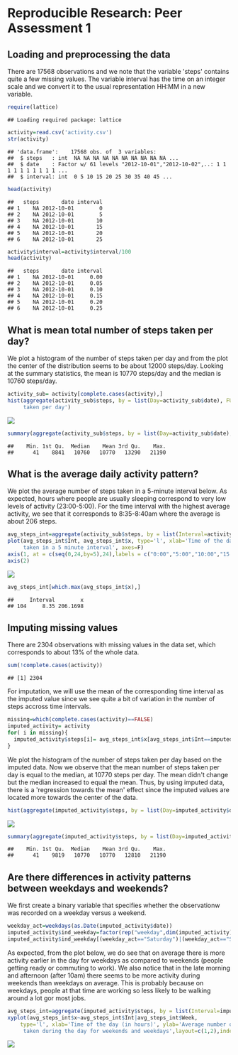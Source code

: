# Reproducible Research: Peer Assessment 1


## Loading and preprocessing the data
There are 17568 observations and we note that the variable 'steps' contains quite a few missing values. The variable interval has the time on an integer scale and we convert it to the usual representation HH:MM in a new variable.

```r
require(lattice)
```

```
## Loading required package: lattice
```

```r
activity=read.csv('activity.csv')
str(activity)
```

```
## 'data.frame':	17568 obs. of  3 variables:
##  $ steps   : int  NA NA NA NA NA NA NA NA NA NA ...
##  $ date    : Factor w/ 61 levels "2012-10-01","2012-10-02",..: 1 1 1 1 1 1 1 1 1 1 ...
##  $ interval: int  0 5 10 15 20 25 30 35 40 45 ...
```

```r
head(activity)
```

```
##   steps       date interval
## 1    NA 2012-10-01        0
## 2    NA 2012-10-01        5
## 3    NA 2012-10-01       10
## 4    NA 2012-10-01       15
## 5    NA 2012-10-01       20
## 6    NA 2012-10-01       25
```

```r
activity$interval=activity$interval/100
head(activity)
```

```
##   steps       date interval
## 1    NA 2012-10-01     0.00
## 2    NA 2012-10-01     0.05
## 3    NA 2012-10-01     0.10
## 4    NA 2012-10-01     0.15
## 5    NA 2012-10-01     0.20
## 6    NA 2012-10-01     0.25
```
## What is mean total number of steps taken per day?
We plot a histogram of the number of steps taken per day and from the plot the center of the distribution seems to be about 12000 steps/day. Looking at the summary statistics, the mean is 10770 steps/day and the median is 10760 steps/day. 

```r
activity_sub= activity[complete.cases(activity),]
hist(aggregate(activity_sub$steps, by = list(Day=activity_sub$date), FUN = sum)$x, xlab='Total number of steps per day', main='Histogram of the total number of steps
     taken per day')
```

![](PA1_template_files/figure-html/unnamed-chunk-2-1.png) 

```r
summary(aggregate(activity_sub$steps, by = list(Day=activity_sub$date), FUN = sum)$x)
```

```
##    Min. 1st Qu.  Median    Mean 3rd Qu.    Max. 
##      41    8841   10760   10770   13290   21190
```
## What is the average daily activity pattern?
We plot the average number of steps taken in a 5-minute interval below. As expected, hours where people are usually sleeping correspond to very low levels of activity (23:00-5:00). For the time interval with the highest average activity, we see that it corresponds to 8:35-8:40am where the average is about 206 steps.

```r
avg_steps_int=aggregate(activity_sub$steps, by = list(Interval=activity_sub$int), FUN = mean)
plot(avg_steps_int$Int, avg_steps_int$x, type='l', xlab='Time of the day (in 5 minute time intervals)', ylab='Average number of steps over days', main='Time series plot of the average number of steps
     taken in a 5 minute interval', axes=F)
axis(1, at = c(seq(0,24,by=5),24),labels = c("0:00","5:00","10:00","15:00","20:00","24:00"))
axis(2)
```

![](PA1_template_files/figure-html/unnamed-chunk-3-1.png) 

```r
avg_steps_int[which.max(avg_steps_int$x),]
```

```
##     Interval        x
## 104     8.35 206.1698
```

## Imputing missing values
There are 2304 observations with missing values in the data set, which corresponds to about 13% of the whole data. 

```r
sum(!complete.cases(activity))
```

```
## [1] 2304
```
For imputation, we will use the mean of the corresponding time interval as the imputed value since we see quite a bit of variation in the number of steps accross time intervals.

```r
missing=which(complete.cases(activity)==FALSE)
imputed_activity= activity
for( i in missing){
  imputed_activity$steps[i]= avg_steps_int$x[avg_steps_int$Int==imputed_activity$int[i]]
}
```

We plot the histogram of the number of steps taken per day based on the imputed data. Now we observe that the mean number of steps taken per day is equal to the median, at 10770 steps per day. The mean didn't change but the median increased to equal the mean. Thus, by using imputed data, there is a 'regression towards the mean' effect since the imputed values are located more towards the center of the data.

```r
hist(aggregate(imputed_activity$steps, by = list(Day=imputed_activity$date), FUN = sum)$x, xlab='Total number of steps per day', main='Histogram of the total number of steps taken per day')
```

![](PA1_template_files/figure-html/unnamed-chunk-6-1.png) 

```r
summary(aggregate(imputed_activity$steps, by = list(Day=imputed_activity$date), FUN = sum)$x)
```

```
##    Min. 1st Qu.  Median    Mean 3rd Qu.    Max. 
##      41    9819   10770   10770   12810   21190
```

## Are there differences in activity patterns between weekdays and weekends?

We first create a binary variable that specifies whether the observationw was recorded on a weekday versus a weekend.

```r
weekday_act=weekdays(as.Date(imputed_activity$date))
imputed_activity$ind_weekday=factor(rep("weekday",dim(imputed_activity)[1]), levels=c("weekday","weekend"))
imputed_activity$ind_weekday[(weekday_act=="Saturday")|(weekday_act=="Sunday")]="weekend"
```

As expected, from the plot below, we do see that on average there is more activity earlier in the day for weekdays as compared to weekends (people getting ready or commuting to work). We also notice that in the late morning and afternoon (after 10am) there seems to be more activity during weekends than weekdays on average. This is probably because on weekdays, people at that time are working so less likely to be walking around a lot gor most jobs.

```r
avg_steps_int=aggregate(imputed_activity$steps, by = list(Interval=imputed_activity$int, Week=imputed_activity$ind_weekday), FUN = mean)
xyplot(avg_steps_int$x~avg_steps_int$Int|avg_steps_int$Week, 
    type='l', xlab='Time of the day (in hours)', ylab='Average number of steps over days', main='Time series plot of the average number of steps
     taken during the day for weekends and weekdays',layout=c(1,2),index.cond=list(c(2,1)))
```

![](PA1_template_files/figure-html/unnamed-chunk-8-1.png) 

